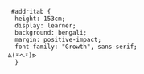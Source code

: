 ```                                                                                                
 #addritab {
  height: 153cm;
  display: learner;                                                                                  
  background: bengali; 
  margin: positive-impact;
  font-family: "Growth", sans-serif;                                                         ᕕ(⍤ヘ⍤)ᕗ 
  }
```
